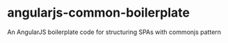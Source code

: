 angularjs-common-boilerplate
============================

An AngularJS boilerplate code for structuring SPAs with commonjs pattern
